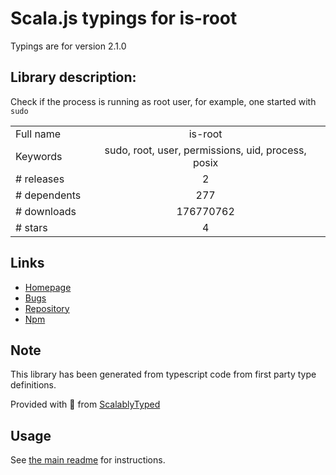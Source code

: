 
# Scala.js typings for is-root

Typings are for version 2.1.0

## Library description:
Check if the process is running as root user, for example, one started with `sudo`

|                    |                 |
| ------------------ | :-------------: |
| Full name          | is-root |
| Keywords           | sudo, root, user, permissions, uid, process, posix |
| # releases         | 2 |
| # dependents       | 277 |
| # downloads        | 176770762 |
| # stars            | 4 |

## Links
- [Homepage](https://github.com/sindresorhus/is-root#readme)
- [Bugs](https://github.com/sindresorhus/is-root/issues)
- [Repository](https://github.com/sindresorhus/is-root)
- [Npm](https://www.npmjs.com/package/is-root)
    


## Note
This library has been generated from typescript code from first party type definitions.

Provided with :purple_heart: from [ScalablyTyped](https://github.com/oyvindberg/ScalablyTyped)

## Usage
See [the main readme](../../readme.md) for instructions.


